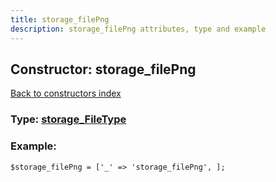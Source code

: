 ```yaml
---
title: storage_filePng
description: storage_filePng attributes, type and example
---
```

## Constructor: storage\_filePng  
[Back to constructors index](index.md)






### Type: [storage\_FileType](../types/storage_FileType.md)


### Example:

```
$storage_filePng = ['_' => 'storage_filePng', ];
```  

